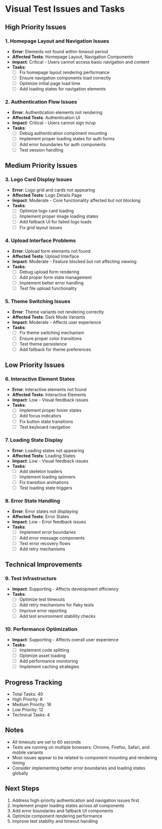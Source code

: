 # Visual Test Issues and Tasks

## High Priority Issues

### 1. Homepage Layout and Navigation Issues
- **Error**: Elements not found within timeout period
- **Affected Tests**: Homepage Layout, Navigation Components
- **Impact**: Critical - Users cannot access basic navigation and content
- **Tasks**:
  - [ ] Fix homepage layout rendering performance
  - [ ] Ensure navigation components load correctly
  - [ ] Optimize initial page load time
  - [ ] Add loading states for navigation elements

### 2. Authentication Flow Issues
- **Error**: Authentication elements not rendering
- **Affected Tests**: Authentication UI
- **Impact**: Critical - Users cannot sign in/up
- **Tasks**:
  - [ ] Debug authentication component mounting
  - [ ] Implement proper loading states for auth forms
  - [ ] Add error boundaries for auth components
  - [ ] Test session handling

## Medium Priority Issues

### 3. Logo Card Display Issues
- **Error**: Logo grid and cards not appearing
- **Affected Tests**: Logo Details Page
- **Impact**: Moderate - Core functionality affected but not blocking
- **Tasks**:
  - [ ] Optimize logo card loading
  - [ ] Implement proper image loading states
  - [ ] Add fallback UI for failed logo loads
  - [ ] Fix grid layout issues

### 4. Upload Interface Problems
- **Error**: Upload form elements not found
- **Affected Tests**: Upload Interface
- **Impact**: Moderate - Feature blocked but not affecting viewing
- **Tasks**:
  - [ ] Debug upload form rendering
  - [ ] Add proper form state management
  - [ ] Implement better error handling
  - [ ] Test file upload functionality

### 5. Theme Switching Issues
- **Error**: Theme variants not rendering correctly
- **Affected Tests**: Dark Mode Variants
- **Impact**: Moderate - Affects user experience
- **Tasks**:
  - [ ] Fix theme switching mechanism
  - [ ] Ensure proper color transitions
  - [ ] Test theme persistence
  - [ ] Add fallback for theme preferences

## Low Priority Issues

### 6. Interactive Element States
- **Error**: Interactive elements not found
- **Affected Tests**: Interactive Elements
- **Impact**: Low - Visual feedback issues
- **Tasks**:
  - [ ] Implement proper hover states
  - [ ] Add focus indicators
  - [ ] Fix button state transitions
  - [ ] Test keyboard navigation

### 7. Loading State Display
- **Error**: Loading states not appearing
- **Affected Tests**: Loading States
- **Impact**: Low - Visual feedback issues
- **Tasks**:
  - [ ] Add skeleton loaders
  - [ ] Implement loading spinners
  - [ ] Fix transition animations
  - [ ] Test loading state triggers

### 8. Error State Handling
- **Error**: Error states not displaying
- **Affected Tests**: Error States
- **Impact**: Low - Error feedback issues
- **Tasks**:
  - [ ] Implement error boundaries
  - [ ] Add error message components
  - [ ] Test error recovery flows
  - [ ] Add retry mechanisms

## Technical Improvements

### 9. Test Infrastructure
- **Impact**: Supporting - Affects development efficiency
- **Tasks**:
  - [ ] Optimize test timeouts
  - [ ] Add retry mechanisms for flaky tests
  - [ ] Improve error reporting
  - [ ] Add test environment stability checks

### 10. Performance Optimization
- **Impact**: Supporting - Affects overall user experience
- **Tasks**:
  - [ ] Implement code splitting
  - [ ] Optimize asset loading
  - [ ] Add performance monitoring
  - [ ] Implement caching strategies

## Progress Tracking

- Total Tasks: 40
- High Priority: 8
- Medium Priority: 16
- Low Priority: 12
- Technical Tasks: 4

## Notes

- All timeouts are set to 60 seconds
- Tests are running on multiple browsers: Chrome, Firefox, Safari, and mobile variants
- Most issues appear to be related to component mounting and rendering timing
- Consider implementing better error boundaries and loading states globally

## Next Steps

1. Address high-priority authentication and navigation issues first
2. Implement proper loading states across all components
3. Add error boundaries and fallback UI components
4. Optimize component rendering performance
5. Improve test stability and timeout handling 